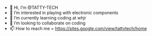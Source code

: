 - 👋 Hi, I’m @TATTY-TECH
- 👀 I’m interested in playing with electronic components
- 🌱 I’m currently learning coding at whjr
- 💞️ I’m looking to collaborate on coding
- 📫 How to reach me = https://sites.google.com/view/tattytech/home

<!---
TATTY-TECH/TATTY-TECH is a ✨ special ✨ repository because its `README.md` (this file) appears on your GitHub profile.
You can click the Preview link to take a look at your changes.
--->
